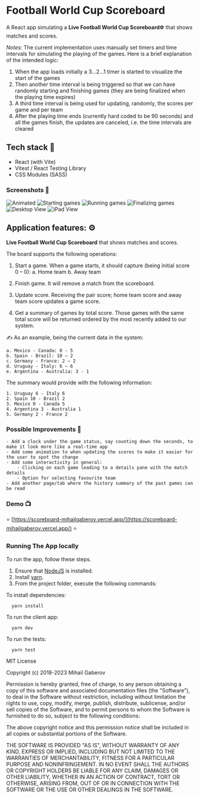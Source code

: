 # Football World Cup Scoreboard
A React app simulating a **Live Football World Cup Scoreboard**⚽ that shows matches and scores.

_Notes:_ The current implementation uses manually set timers and time intervals for simulating the playing of the games. Here
is a brief explanation of the intended logic:
 1. When the app loads initially a 3...2...1 timer is started to visualize the start of the games
 2. Then another time interval is being triggered so that we can have randomly starting and finishing games (they are being finalized when the playing time expires)
 3. A third time interval is being used for updating, randomly, the scores per game and per team
 4. After the playing time ends (currently hard coded to be 90 seconds) and all the games finish, the updates are canceled, i.e. the time intervals are cleared 

## Tech stack 💾
- React (with Vite)
- Vitest / React Testing Library
- CSS Modules (SASS)

### Screenshots 📸
![Animated](https://github.com/mihailgaberov/scoreboard/blob/main/screenshots/animated.gif)
![Starting games](https://github.com/mihailgaberov/scoreboard/blob/main/screenshots/starting-games.png)
![Running games](https://github.com/mihailgaberov/scoreboard/blob/main/screenshots/running-games.png)
![Finalizing games](https://github.com/mihailgaberov/scoreboard/blob/main/screenshots/finalizing-games.png)
![Desktop View](https://github.com/mihailgaberov/scoreboard/blob/main/screenshots/desktop-view.png)
![iPad View](https://github.com/mihailgaberov/scoreboard/blob/main/screenshots/ipad-view.png)

## Application features: ⚙️
**Live Football World Cup Scoreboard** that shows matches and scores.

The board supports the following operations:

1. Start a game. When a game starts, it should capture (being initial score 0 – 0):
    a. Home team
    b. Away team

2. Finish game. It will remove a match from the scoreboard.

3. Update score. Receiving the pair score; home team score and away team score updates a game score.

4. Get a summary of games by total score. Those games with the same total score will be returned ordered by the most recently added to our system.

✍️ As an example, being the current data in the system:

    a. Mexico - Canada: 0 - 5
    b. Spain - Brazil: 10 – 2
    c. Germany - France: 2 – 2
    d. Uruguay - Italy: 6 – 6
    e. Argentina - Australia: 3 - 1

The summary would provide with the following information:

    1. Uruguay 6 - Italy 6
    2. Spain 10 - Brazil 2
    3. Mexico 0 - Canada 5
    4. Argentina 3 - Australia 1
    5. Germany 2 - France 2

  ### Possible Improvements 🚀
    - Add a clock under the game status, say counting down the seconds, to make it look more like a real-time app
    - Add some animation to when updating the scores to make it easier for the user to spot the change
    - Add some interactivity in general:
        - Clicking on each game leading to a details pane with the match details
        - Option for selecting favourite team
    - Add another page/tab where the history summary of the past games can be read

### Demo 📺
:star: [https://scoreboard-mihailgaberov.vercel.app/](https://scoreboard-mihailgaberov.vercel.app/) :star:

### Running The App locally

To run the app, follow these steps.

1. Ensure that [NodeJS](http://nodejs.org/) is installed.
2. Install [yarn](https://classic.yarnpkg.com/en/docs/install).
3. From the project folder, execute the following commands:

To install dependencies:
```shell
  yarn install
```
To run the client app:

```shell
  yarn dev
```
To run the tests:

```shell
  yarn test
```

MIT License

Copyright (c) 2018-2023 Mihail Gaberov

Permission is hereby granted, free of charge, to any person obtaining a copy
of this software and associated documentation files (the "Software"), to deal
in the Software without restriction, including without limitation the rights
to use, copy, modify, merge, publish, distribute, sublicense, and/or sell
copies of the Software, and to permit persons to whom the Software is
furnished to do so, subject to the following conditions:

The above copyright notice and this permission notice shall be included in all
copies or substantial portions of the Software.

THE SOFTWARE IS PROVIDED "AS IS", WITHOUT WARRANTY OF ANY KIND, EXPRESS OR
IMPLIED, INCLUDING BUT NOT LIMITED TO THE WARRANTIES OF MERCHANTABILITY,
FITNESS FOR A PARTICULAR PURPOSE AND NONINFRINGEMENT. IN NO EVENT SHALL THE
AUTHORS OR COPYRIGHT HOLDERS BE LIABLE FOR ANY CLAIM, DAMAGES OR OTHER
LIABILITY, WHETHER IN AN ACTION OF CONTRACT, TORT OR OTHERWISE, ARISING FROM,
OUT OF OR IN CONNECTION WITH THE SOFTWARE OR THE USE OR OTHER DEALINGS IN THE
SOFTWARE.

